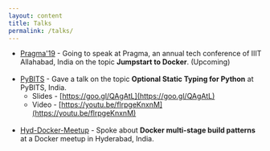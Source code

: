 ```yaml
---
layout: content
title: Talks
permalink: /talks/
---
```

- [Pragma'19](http://pragmaconf.tech) - Going to speak at Pragma, an annual tech conference of IIIT Allahabad, India on the topic **Jumpstart to Docker**. (Upcoming)
<br><br>
- [PyBITS](https://bits-atmos.org/pybits) - Gave a talk on the topic **Optional Static Typing for Python** at PyBITS, India.
  * Slides - [https://goo.gl/QAgAtL](https://goo.gl/QAgAtL)
  * Video  - [https://youtu.be/flrpgeKnxnM](https://youtu.be/flrpgeKnxnM)
<br><br>
- [Hyd-Docker-Meetup](#) - Spoke about **Docker multi-stage build patterns** at a Docker meetup in Hyderabad, India.
